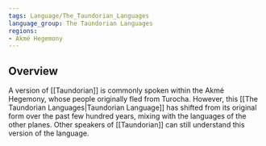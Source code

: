 ```yaml
---
tags: Language/The_Taundorian_Languages
language_group: The Taundorian Languages
regions:
- Akmé Hegemony
---
```

## Overview
A version of [[Taundorian]] is commonly spoken within the Akmé Hegemony, whose people originally fled from Turocha. However, this [[The Taundorian Languages|Taundorian Language]] has shifted from its original form over the past few hundred years, mixing with the languages of the other planes. Other speakers of [[Taundorian]] can still understand this version of the language.